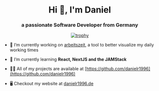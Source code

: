 <h1 align="center">Hi 👋, I'm Daniel</h1>
<h3 align="center">a passionate Software Developer from Germany</h3>
<div align="center">

  [![trophy](https://github-profile-trophy.vercel.app/?username=danielr1996&title=MultiLanguage,Commit,Issues,PullRequest,Repositories,Stars)](https://github.com/ryo-ma/github-profile-trophy)
  
</div>

- 🔭 I’m currently working on [arbeitszeit](https://github.com/danielr1996/arbeitszeit), a tool to better visualize my daily working times

- 🌱 I’m currently learning **React, NextJS and the JAMStack**

- 👨‍💻 All of my projects are available at [https://github.com/danielr1996](https://github.com/danielr1996)

- 🖥️ Checkout my website at [danielr1996.de](https://www.danielr1996.de/)

